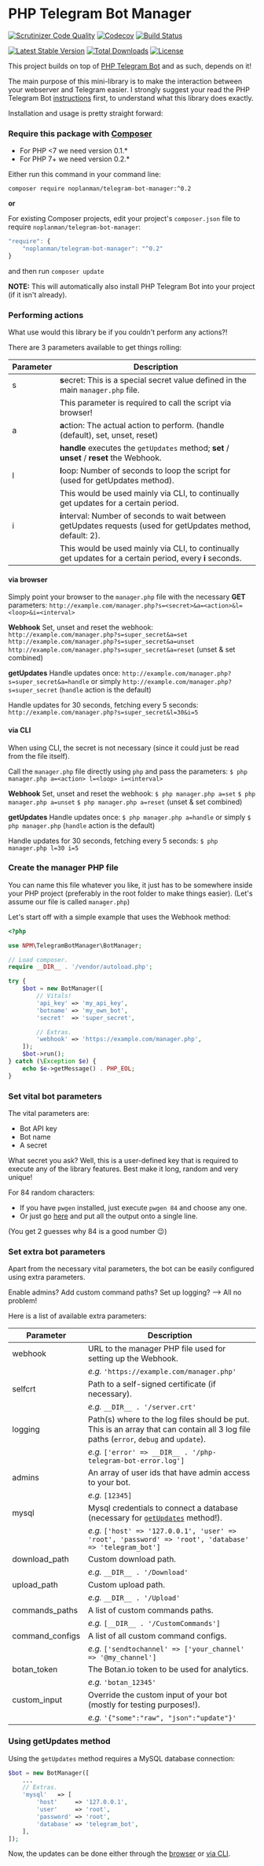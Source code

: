 # PHP Telegram Bot Manager

[![Scrutinizer Code Quality](https://img.shields.io/scrutinizer/g/noplanman/php-telegram-bot-manager.svg)](https://scrutinizer-ci.com/g/noplanman/php-telegram-bot-manager/?branch=master)
[![Codecov](https://img.shields.io/codecov/c/github/noplanman/php-telegram-bot-manager.svg)](https://codecov.io/gh/noplanman/php-telegram-bot-manager)
[![Build Status](https://img.shields.io/travis/noplanman/php-telegram-bot-manager.svg)](https://travis-ci.org/noplanman/php-telegram-bot-manager)

[![Latest Stable Version](https://img.shields.io/packagist/v/noplanman/telegram-bot-manager.svg)](https://packagist.org/packages/noplanman/telegram-bot-manager)
[![Total Downloads](https://img.shields.io/packagist/dt/noplanman/telegram-bot-manager.svg)](https://packagist.org/packages/noplanman/telegram-bot-manager)
[![License](https://img.shields.io/packagist/l/noplanman/telegram-bot-manager.svg)](https://github.com/noplanman/php-telegram-bot-manager/LICENSE.md)

This project builds on top of [PHP Telegram Bot](https://github.com/akalongman/php-telegram-bot/) and as such, depends on it!

The main purpose of this mini-library is to make the interaction between your webserver and Telegram easier.
I strongly suggest your read the PHP Telegram Bot [instructions](https://github.com/noplanman/php-telegram-bot#instructions) first, to understand what this library does exactly.

Installation and usage is pretty straight forward:

### Require this package with [Composer](https://getcomposer.org/)

- For PHP <7 we need version 0.1.*
- For PHP 7+ we need version 0.2.*

Either run this command in your command line:

```
composer require noplanman/telegram-bot-manager:^0.2
```

**or**

For existing Composer projects, edit your project's `composer.json` file to require `noplanman/telegram-bot-manager`:

```js
"require": {
    "noplanman/telegram-bot-manager": "^0.2"
}
```
and then run `composer update`

**NOTE:** This will automatically also install PHP Telegram Bot into your project (if it isn't already).

### Performing actions

What use would this library be if you couldn't perform any actions?!

There are 3 parameters available to get things rolling:

Parameter | Description
----------|------------
s         | **s**ecret: This is a special secret value defined in the main `manager.php` file.
          | This parameter is required to call the script via browser!
a         | **a**ction: The actual action to perform. (handle (default), set, unset, reset)
          | **handle** executes the `getUpdates` method; **set** / **unset** / **reset** the Webhook.
l         | **l**oop: Number of seconds to loop the script for (used for getUpdates method).
          | This would be used mainly via CLI, to continually get updates for a certain period.
i         | **i**nterval: Number of seconds to wait between getUpdates requests (used for getUpdates method, default: 2).
          | This would be used mainly via CLI, to continually get updates for a certain period, every **i** seconds.

#### via browser

Simply point your browser to the `manager.php` file with the necessary **GET** parameters:
`http://example.com/manager.php?s=<secret>&a=<action>&l=<loop>&i=<interval>`

**Webhook**
Set, unset and reset the webhook:
`http://example.com/manager.php?s=super_secret&a=set`
`http://example.com/manager.php?s=super_secret&a=unset`
`http://example.com/manager.php?s=super_secret&a=reset` (unset & set combined)

**getUpdates**
Handle updates once:
`http://example.com/manager.php?s=super_secret&a=handle` or simply
`http://example.com/manager.php?s=super_secret` (`handle` action is the default)

Handle updates for 30 seconds, fetching every 5 seconds:
`http://example.com/manager.php?s=super_secret&l=30&i=5`

#### via CLI

When using CLI, the secret is not necessary (since it could just be read from the file itself).

Call the `manager.php` file directly using `php` and pass the parameters:
`$ php manager.php a=<action> l=<loop> i=<interval>`

**Webhook**
Set, unset and reset the webhook:
`$ php manager.php a=set`
`$ php manager.php a=unset`
`$ php manager.php a=reset` (unset & set combined)

**getUpdates**
Handle updates once:
`$ php manager.php a=handle` or simply
`$ php manager.php` (`handle` action is the default)

Handle updates for 30 seconds, fetching every 5 seconds:
`$ php manager.php l=30 i=5`

### Create the manager PHP file

You can name this file whatever you like, it just has to be somewhere inside your PHP project (preferably in the root folder to make things easier).
(Let's assume our file is called `manager.php`)

Let's start off with a simple example that uses the Webhook method:
```php
<?php

use NPM\TelegramBotManager\BotManager;

// Load composer.
require __DIR__ . '/vendor/autoload.php';

try {
    $bot = new BotManager([
        // Vitals!
        'api_key' => 'my_api_key',
        'botname' => 'my_own_bot',
        'secret'  => 'super_secret',

        // Extras.
        'webhook' => 'https://example.com/manager.php',
    ]);
    $bot->run();
} catch (\Exception $e) {
    echo $e->getMessage() . PHP_EOL;
}
```

### Set vital bot parameters

The vital parameters are:
- Bot API key
- Bot name
- A secret

What secret you ask? Well, this is a user-defined key that is required to execute any of the library features.
Best make it long, random and very unique!

For 84 random characters:
- If you have `pwgen` installed, just execute `pwgen 84` and choose any one.
- Or just go [here](https://www.random.org/strings/?num=7&len=12&digits=on&upperalpha=on&loweralpha=on&unique=on&format=plain&rnd=new) and put all the output onto a single line.

(You get 2 guesses why 84 is a good number :wink:)

### Set extra bot parameters

Apart from the necessary vital parameters, the bot can be easily configured using extra parameters.

Enable admins? Add custom command paths? Set up logging?
--> All no problem!

Here is a list of available extra parameters:

Parameter       | Description
---------       |------------
webhook         | URL to the manager PHP file used for setting up the Webhook.
                | *e.g.* `'https://example.com/manager.php'`
selfcrt         | Path to a self-signed certificate (if necessary).
                | *e.g.* `__DIR__ . '/server.crt'`
logging         | Path(s) where to the log files should be put. This is an array that can contain all 3 log file paths (`error`, `debug` and `update`).
                | *e.g.* `['error' => __DIR__ . '/php-telegram-bot-error.log']`
admins          | An array of user ids that have admin access to your bot.
                | *e.g.* `[12345]`
mysql           | Mysql credentials to connect a database (necessary for [`getUpdates`](#using-getupdates-method) method!).
                | *e.g.* `['host' => '127.0.0.1', 'user' => 'root', 'password' => 'root', 'database' => 'telegram_bot']`
download_path   | Custom download path.
                | *e.g.* `__DIR__ . '/Download'`
upload_path     | Custom upload path.
                | *e.g.* `__DIR__ . '/Upload'`
commands_paths  | A list of custom commands paths.
                | *e.g.* `[__DIR__ . '/CustomCommands']`
command_configs | A list of all custom command configs.
                | *e.g.* `['sendtochannel' => ['your_channel' => '@my_channel']`
botan_token     | The Botan.io token to be used for analytics.
                | *e.g.* `'botan_12345'`
custom_input    | Override the custom input of your bot (mostly for testing purposes!).
                | *e.g.* `'{"some":"raw", "json":"update"}'`

### Using getUpdates method

Using the `getUpdates` method requires a MySQL database connection:
```php
$bot = new BotManager([
    ...
    // Extras.
    'mysql'   => [
        'host'     => '127.0.0.1',
        'user'     => 'root',
        'password' => 'root',
        'database' => 'telegram_bot',
    ],
]);
```

Now, the updates can be done either through the [browser](#via-browser) or [via CLI](#via-cli).
